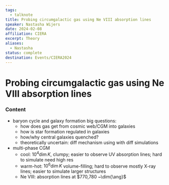 ```yaml
---
tags:
  - talknote
title: Probing circumgalactic gas using Ne VIII absorption lines
speaker: Nastasha Wijers
date: 2024-02-08
affiliation: CIERA
excerpt: Theory
aliases:
  - Nastasha
status: complete
destination: Events/CIERA2024
---
```

# Probing circumgalactic gas using Ne VIII absorption lines
### Content
- baryon cycle and galaxy formation big questions:
	- how does gas get from cosmic web/CGM into galaxies
	- how is star formation regulated in galaxies
	- how/why central galaxies quenched?
	- theoretically uncertain: diff mechanism using with diff simulations
- multi-phase CGM
	- cool: $10^4  \dim{K}$, clumpy; easier to observe UV absorption lines; hard to simulate need high res
	- warm-hot: $10^6  \dim{K}$ volume-filling; hard to observe mostly X-ray lines; easier to simulate larger structures
	- Ne VIII: absorption lines at $770,780 ~\dim{\ang}$
